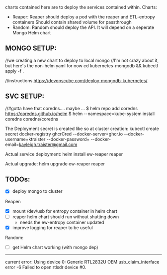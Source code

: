 charts contained here are to deploy the services contained within.
Charts:
  - Reaper:
      Reaper should deploy a pod with the reaper and ETL-entropy containers
      Should contain shared volume for passthrough
  - Random:
      Random should deploy the API. It will depend on a seperate Mongo Helm chart

MONGO SETUP:
--------------------------
//we creating a new chart to deploy to local mongo
//I'm not crazy about it, but here's the non-helm yaml for now
cd kubernetes-mongodb && kubectl apply -f .

//instructions
https://devopscube.com/deploy-mongodb-kubernetes/

SVC SETUP:
--------------------------
//#gotta have that coredns.... maybe ...
$ helm repo add coredns https://coredns.github.io/helm
$ helm --namespace=kube-system install coredns coredns/coredns

The Deployment secret is created like so at cluster creation:
kubectl create secret docker-registry ghcrCred --docker-server=ghcr.io --docker-username=ktraister --docker-password=<your-pword> --docker-email=kayleigh.traister@gmail.com

Actual service deployment:
helm install ew-reaper reaper

Actual upgrade:
helm upgrade ew-reaper reaper


TODOs:
------------------
- [x] deploy mongo to cluster

Reaper:
- [x] mount /dev/usb for entropy container in helm chart
- [ ] reaper helm chart should run without shutting down
   - needs the ew-entropy container updated
- [x] improve logging for reaper to be useful

Random:
- [ ] get Helm chart working (with mongo dep)


------------------

current error:
Using device 0: Generic RTL2832U OEM
usb_claim_interface error -6
Failed to open rtlsdr device #0.
